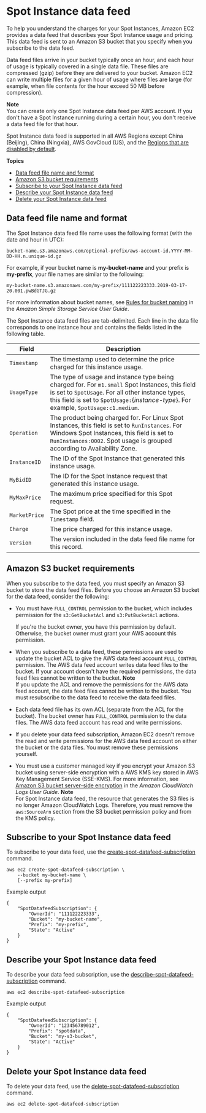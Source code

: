 # Spot Instance data feed<a name="spot-data-feeds"></a>

To help you understand the charges for your Spot Instances, Amazon EC2 provides a data feed that describes your Spot Instance usage and pricing\. This data feed is sent to an Amazon S3 bucket that you specify when you subscribe to the data feed\.

Data feed files arrive in your bucket typically once an hour, and each hour of usage is typically covered in a single data file\. These files are compressed \(gzip\) before they are delivered to your bucket\. Amazon EC2 can write multiple files for a given hour of usage where files are large \(for example, when file contents for the hour exceed 50 MB before compression\)\.

**Note**  
You can create only one Spot Instance data feed per AWS account\. If you don't have a Spot Instance running during a certain hour, you don't receive a data feed file for that hour\.

Spot Instance data feed is supported in all AWS Regions except China \(Beijing\), China \(Ningxia\), AWS GovCloud \(US\), and the [Regions that are disabled by default](https://docs.aws.amazon.com/general/latest/gr/rande-manage.html#rande-manage-enable)\.

**Topics**
+ [Data feed file name and format](#using-spot-instances-format)
+ [Amazon S3 bucket requirements](#using-spot-instances-dfs3)
+ [Subscribe to your Spot Instance data feed](#using-spot-instances-datafeed-all)
+ [Describe your Spot Instance data feed](#using-spot-instances-datafeed-describe)
+ [Delete your Spot Instance data feed](#using-spot-instances-datafeed-delete)

## Data feed file name and format<a name="using-spot-instances-format"></a>

The Spot Instance data feed file name uses the following format \(with the date and hour in UTC\): 

```
bucket-name.s3.amazonaws.com/optional-prefix/aws-account-id.YYYY-MM-DD-HH.n.unique-id.gz
```

For example, if your bucket name is **my\-bucket\-name** and your prefix is **my\-prefix**, your file names are similar to the following:

```
my-bucket-name.s3.amazonaws.com/my-prefix/111122223333.2019-03-17-20.001.pwBdGTJG.gz
```

For more information about bucket names, see [Rules for bucket naming](https://docs.aws.amazon.com/AmazonS3/latest/dev/BucketRestrictions.html#bucketnamingrules) in the *Amazon Simple Storage Service User Guide*\.

The Spot Instance data feed files are tab\-delimited\. Each line in the data file corresponds to one instance hour and contains the fields listed in the following table\.


|  Field  |  Description  | 
| --- | --- | 
|   `Timestamp`   |  The timestamp used to determine the price charged for this instance usage\.  | 
|   `UsageType`   |  The type of usage and instance type being charged for\. For `m1.small` Spot Instances, this field is set to `SpotUsage`\. For all other instance types, this field is set to `SpotUsage:`\{*instance\-type*\}\. For example, `SpotUsage:c1.medium`\.  | 
|   `Operation`   |  The product being charged for\. For Linux Spot Instances, this field is set to `RunInstances`\. For Windows Spot Instances, this field is set to `RunInstances:0002`\. Spot usage is grouped according to Availability Zone\.  | 
|   `InstanceID`   |  The ID of the Spot Instance that generated this instance usage\.  | 
|   `MyBidID`   |  The ID for the Spot Instance request that generated this instance usage\.  | 
|   `MyMaxPrice`   |  The maximum price specified for this Spot request\.  | 
|   `MarketPrice`   |  The Spot price at the time specified in the `Timestamp` field\.  | 
|   `Charge`   |  The price charged for this instance usage\.  | 
|   `Version`   |  The version included in the data feed file name for this record\.  | 

## Amazon S3 bucket requirements<a name="using-spot-instances-dfs3"></a>

When you subscribe to the data feed, you must specify an Amazon S3 bucket to store the data feed files\. Before you choose an Amazon S3 bucket for the data feed, consider the following:
+ You must have `FULL_CONTROL` permission to the bucket, which includes permission for the `s3:GetBucketAcl` and `s3:PutBucketAcl` actions\.

  If you're the bucket owner, you have this permission by default\. Otherwise, the bucket owner must grant your AWS account this permission\.
+ When you subscribe to a data feed, these permissions are used to update the bucket ACL to give the AWS data feed account `FULL_CONTROL` permission\. The AWS data feed account writes data feed files to the bucket\. If your account doesn't have the required permissions, the data feed files cannot be written to the bucket\.
**Note**  
If you update the ACL and remove the permissions for the AWS data feed account, the data feed files cannot be written to the bucket\. You must resubscribe to the data feed to receive the data feed files\.
+ Each data feed file has its own ACL \(separate from the ACL for the bucket\)\. The bucket owner has `FULL_CONTROL` permission to the data files\. The AWS data feed account has read and write permissions\.
+ If you delete your data feed subscription, Amazon EC2 doesn't remove the read and write permissions for the AWS data feed account on either the bucket or the data files\. You must remove these permissions yourself\.
+ You must use a customer managed key if you encrypt your Amazon S3 bucket using server\-side encryption with a AWS KMS key stored in AWS Key Management Service \(SSE\-KMS\)\. For more information, see [Amazon S3 bucket server\-side encryption](https://docs.aws.amazon.com/AmazonCloudWatch/latest/logs/AWS-logs-and-resource-policy.html#AWS-logs-SSE-KMS-S3) in the *Amazon CloudWatch Logs User Guide*\.
**Note**  
For Spot Instance data feed, the resource that generates the S3 files is no longer Amazon CloudWatch Logs\. Therefore, you must remove the `aws:SourceArn` section from the S3 bucket permission policy and from the KMS policy\.

## Subscribe to your Spot Instance data feed<a name="using-spot-instances-datafeed-all"></a>

To subscribe to your data feed, use the [create\-spot\-datafeed\-subscription](https://docs.aws.amazon.com/cli/latest/reference/ec2/create-spot-datafeed-subscription.html) command\.

```
aws ec2 create-spot-datafeed-subscription \
    --bucket my-bucket-name \
    [--prefix my-prefix]
```

Example output

```
{
    "SpotDatafeedSubscription": {
        "OwnerId": "111122223333",
        "Bucket": "my-bucket-name",
        "Prefix": "my-prefix",
        "State": "Active"
    }
}
```

## Describe your Spot Instance data feed<a name="using-spot-instances-datafeed-describe"></a>

To describe your data feed subscription, use the [describe\-spot\-datafeed\-subscription](https://docs.aws.amazon.com/cli/latest/reference/ec2/describe-spot-datafeed-subscription.html) command\.

```
aws ec2 describe-spot-datafeed-subscription
```

Example output

```
{
    "SpotDatafeedSubscription": {
        "OwnerId": "123456789012",
        "Prefix": "spotdata",
        "Bucket": "my-s3-bucket",
        "State": "Active"
    }
}
```

## Delete your Spot Instance data feed<a name="using-spot-instances-datafeed-delete"></a>

To delete your data feed, use the [delete\-spot\-datafeed\-subscription](https://docs.aws.amazon.com/cli/latest/reference/ec2/delete-spot-datafeed-subscription.html) command\.

```
aws ec2 delete-spot-datafeed-subscription
```
